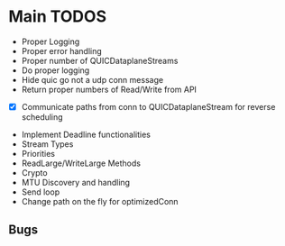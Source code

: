 # Main TODOS

- Proper Logging
- Proper error handling
- Proper number of QUICDataplaneStreams
- Do proper logging
- Hide quic go not a udp conn message
- Return proper numbers of Read/Write from API
- [x] Communicate paths from conn to QUICDataplaneStream for reverse scheduling
- Implement Deadline functionalities
- Stream Types
- Priorities
- ReadLarge/WriteLarge Methods
- Crypto
- MTU Discovery and handling
- Send loop
- Change path on the fly for optimizedConn

## Bugs